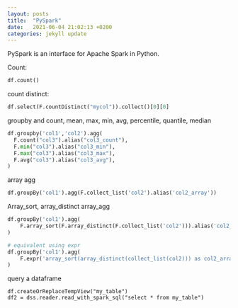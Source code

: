```yaml
---
layout: posts
title:  "PySpark"
date:   2021-06-04 21:02:13 +0200
categories: jekyll update
---
```


PySpark is an interface for Apache Spark in Python.


Count:

``` python
df.count()
```

count distinct:

```python
df.select(F.countDistinct("mycol")).collect()[0][0]
```

groupby and count, mean, max, min, avg, percentile, quantile, median

```python
df.groupby('col1','col2').agg(
  F.count("col3").alias("col3_count"),
  F.min("col3").alias("col3_min"),
  F.max("col3").alias("col3_max"),
  F.avg("col3").alias("col3_avg"),
)
```



array agg

```python
df.groupBy('col1').agg(F.collect_list('col2').alias('col2_array'))
```



Array_sort, array_distinct array_agg

```python
df.groupBy('col1').agg(
	F.array_sort(F.array_distinct(F.collect_list('col2'))).alias('col2_array')
)

# equivalent using expr
df.groupBy('col1').agg(
	F.expr('array_sort(array_distinct(collect_list(col2))) as col2_array')
)
```



query a dataframe

```
df.createOrReplaceTempView("my_table")
df2 = dss.reader.read_with_spark_sql("select * from my_table")
```

